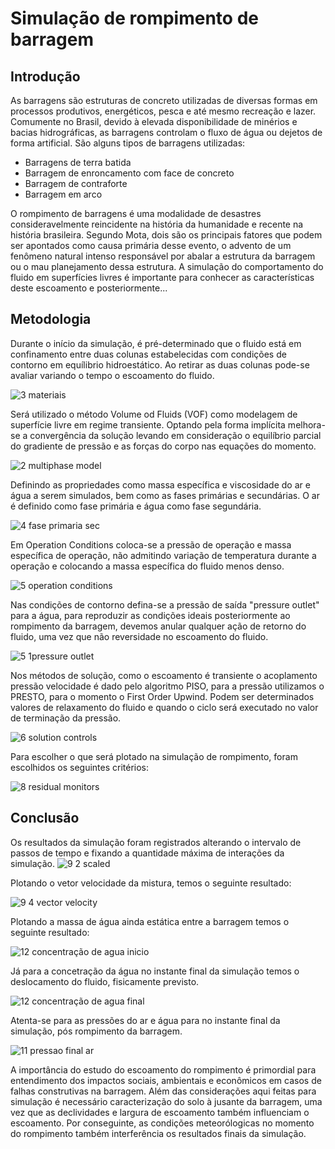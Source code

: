 # Simulação de rompimento de barragem


## Introdução

As barragens são estruturas de concreto utilizadas de diversas formas em processos produtivos, energéticos, pesca e até mesmo recreação e lazer. Comumente no Brasil, devido à elevada disponibilidade de minérios e bacias hidrográficas, as barragens controlam o fluxo de água ou dejetos de forma artificial. São alguns tipos de barragens utilizadas:

- Barragens de terra batida
- Barragem de enroncamento com face de concreto
- Barragem de contraforte
- Barragem em arco

O rompimento de barragens é uma modalidade de desastres consideravelmente reincidente na história da humanidade e recente na história brasileira. Segundo Mota, dois são os principais fatores que podem ser apontados como causa primária desse evento, o advento de um fenômeno natural intenso responsável por abalar a estrutura da barragem ou o mau planejamento dessa estrutura. A simulação do comportamento do fluido em superfícies livres é importante para conhecer as características deste escoamento e posteriormente...

## Metodologia

Durante o início da simulação, é pré-determinado que o fluido está em confinamento entre duas colunas estabelecidas com condições de contorno em equílibrio hidroestático. Ao retirar as duas colunas pode-se avaliar variando o tempo o escoamento do fluido.

![3 materiais](https://user-images.githubusercontent.com/54566885/99905421-780dc780-2caf-11eb-9c28-c6ef66e3d48c.PNG)

Será utilizado o método Volume od Fluids (VOF) como modelagem de superfície livre em regime transiente. Optando pela forma implícita melhora-se a convergência da solução levando em consideração o equilíbrio parcial do gradiente de pressão e as forças do corpo nas equações do momento.

![2 multiphase model ](https://user-images.githubusercontent.com/54566885/99905508-efdbf200-2caf-11eb-9100-3ed3a6e17ff4.PNG)

Definindo as propriedades como massa específica e viscosidade do ar e água a serem simulados, bem como as fases primárias e secundárias. O ar é definido como fase primária e água como fase segundária.

![4 fase primaria sec](https://user-images.githubusercontent.com/54566885/99905424-793ef480-2caf-11eb-9fbb-20ba1872ef5b.PNG)

Em Operation Conditions coloca-se a pressão de operação e massa específica de operação, não admitindo variação de temperatura durante a operação e colocando a massa específica do fluido menos denso.

![5  operation conditions](https://user-images.githubusercontent.com/54566885/99905425-793ef480-2caf-11eb-8880-55482c91f973.PNG)

Nas condições de contorno defina-se a pressão de saída "pressure outlet" para a água, para reproduzir as condições ideais posteriormente ao rompimento da barragem, devemos anular qualquer ação de retorno do fluido, uma vez que não reversidade no escoamento do fluido.

![5 1pressure outlet](https://user-images.githubusercontent.com/54566885/99905426-79d78b00-2caf-11eb-9bcf-d98930faa032.PNG)

Nos métodos de solução, como o escoamento é transiente o acoplamento pressão velocidade é dado pelo algoritmo PISO, para a pressão utilizamos o PRESTO, para o momento o First Order Upwind. Podem ser determinados valores de relaxamento do fluido e quando o ciclo será executado no valor de terminação da pressão.

![6 solution controls](https://user-images.githubusercontent.com/54566885/99905427-79d78b00-2caf-11eb-99b6-686be516a8a3.PNG)

Para escolher o que será plotado na simulação de rompimento, foram escolhidos os seguintes critérios:

![8  residual monitors](https://user-images.githubusercontent.com/54566885/99905429-7b08b800-2caf-11eb-8e23-040d651ca2ba.PNG)

## Conclusão

Os resultados da simulação foram registrados alterando o intervalo de passos de tempo e fixando a quantidade máxima de interações da simulação.
![9 2 scaled](https://user-images.githubusercontent.com/54566885/99905434-7ba14e80-2caf-11eb-8369-1a790bac311c.PNG)

Plotando o vetor velocidade da mistura, temos o seguinte resultado:

![9 4 vector velocity](https://user-images.githubusercontent.com/54566885/99905439-7cd27b80-2caf-11eb-952f-6b57e3a5e6b1.PNG)

Plotando a massa de água ainda estática entre a barragem temos o seguinte resultado:

![12  concentração de agua inicio](https://user-images.githubusercontent.com/54566885/99905445-7e9c3f00-2caf-11eb-8806-82b1e36246a2.PNG)

Já para a concetração da água no instante final da simulação temos o deslocamento do fluido, fisicamente previsto.

![12  concentração de agua final](https://user-images.githubusercontent.com/54566885/99905444-7e03a880-2caf-11eb-9ae9-fa362a329638.PNG)

Atenta-se para as pressões do ar e água para no instante final da simulação, pós rompimento da barragem.

![11 pressao final ar](https://user-images.githubusercontent.com/54566885/99905442-7d6b1200-2caf-11eb-9b08-7b3079ead96b.PNG)

A importância do estudo do escoamento do rompimento é primordial para entendimento dos impactos sociais, ambientais e econômicos em casos de falhas construtivas na barragem. Além das considerações aqui feitas para simulação é necessário caracterização do solo à jusante da barragem, uma vez que as declividades e largura de escoamento também influenciam o escoamento. Por conseguinte, as condições meteorólogicas no momento do rompimento também interferência os resultados finais da simulação.
